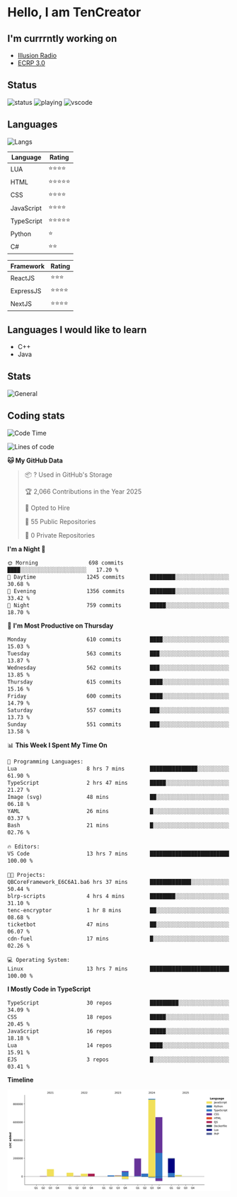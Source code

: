 # Hello, I am TenCreator

## I'm currrntly working on
- [Illusion Radio](https://illusionradio.co.uk/)
- [ECRP 3.0](http://github.com/Emerald-Coast-Roleplay/)

## Status
![status](https://api.statusbadges.me/badge/status/518334475038359555?simple=true&style=for-the-badge)
![playing](https://api.statusbadges.me/badge/playing/518334475038359555?style=for-the-badge)
![vscode](https://api.statusbadges.me/badge/vscode/518334475038359555?style=for-the-badge)

## Languages
![Langs](https://github-readme-stats.vercel.app/api/top-langs/?username=tencreator&layout=compact&theme=radical)


|Language|Rating|
|--------|------|
|LUA|⭐️⭐️⭐️⭐️|
|HTML|⭐️⭐️⭐️⭐️⭐️|
|CSS|⭐️⭐️⭐️⭐️|
|JavaScript|⭐️⭐️⭐️⭐️|
|TypeScript|⭐️⭐️⭐️⭐️⭐️|
|Python|⭐️|
|C#|⭐️⭐️ |

|Framework|Rating|
|--------|------|
|ReactJS|⭐️⭐️⭐|
|ExpressJS|⭐️⭐️⭐️⭐️|
|NextJS|⭐️⭐️⭐⭐️|

## Languages I would like to learn
- C++
- Java

## Stats
![General](https://github-readme-stats.vercel.app/api?username=tencreator&show_icons=true&theme=radical)

## Coding stats

<!--START_SECTION:waka-->
![Code Time](http://img.shields.io/badge/Code%20Time-530%20hrs%2029%20mins-blue)

![Lines of code](https://img.shields.io/badge/From%20Hello%20World%20I%27ve%20Written-2.2%20million%20lines%20of%20code-blue)

**🐱 My GitHub Data** 

> 📦 ? Used in GitHub's Storage 
 > 
> 🏆 2,066 Contributions in the Year 2025
 > 
> 💼 Opted to Hire
 > 
> 📜 55 Public Repositories 
 > 
> 🔑 0 Private Repositories 
 > 
**I'm a Night 🦉** 

```text
🌞 Morning                698 commits         ████░░░░░░░░░░░░░░░░░░░░░   17.20 % 
🌆 Daytime                1245 commits        ████████░░░░░░░░░░░░░░░░░   30.68 % 
🌃 Evening                1356 commits        ████████░░░░░░░░░░░░░░░░░   33.42 % 
🌙 Night                  759 commits         █████░░░░░░░░░░░░░░░░░░░░   18.70 % 
```
📅 **I'm Most Productive on Thursday** 

```text
Monday                   610 commits         ████░░░░░░░░░░░░░░░░░░░░░   15.03 % 
Tuesday                  563 commits         ███░░░░░░░░░░░░░░░░░░░░░░   13.87 % 
Wednesday                562 commits         ███░░░░░░░░░░░░░░░░░░░░░░   13.85 % 
Thursday                 615 commits         ████░░░░░░░░░░░░░░░░░░░░░   15.16 % 
Friday                   600 commits         ████░░░░░░░░░░░░░░░░░░░░░   14.79 % 
Saturday                 557 commits         ███░░░░░░░░░░░░░░░░░░░░░░   13.73 % 
Sunday                   551 commits         ███░░░░░░░░░░░░░░░░░░░░░░   13.58 % 
```


📊 **This Week I Spent My Time On** 

```text
💬 Programming Languages: 
Lua                      8 hrs 7 mins        ███████████████░░░░░░░░░░   61.90 % 
TypeScript               2 hrs 47 mins       █████░░░░░░░░░░░░░░░░░░░░   21.27 % 
Image (svg)              48 mins             ██░░░░░░░░░░░░░░░░░░░░░░░   06.18 % 
YAML                     26 mins             █░░░░░░░░░░░░░░░░░░░░░░░░   03.37 % 
Bash                     21 mins             █░░░░░░░░░░░░░░░░░░░░░░░░   02.76 % 

🔥 Editors: 
VS Code                  13 hrs 7 mins       █████████████████████████   100.00 % 

🐱‍💻 Projects: 
QBCoreFramework_E6C6A1.ba6 hrs 37 mins       █████████████░░░░░░░░░░░░   50.44 % 
blrp-scripts             4 hrs 4 mins        ████████░░░░░░░░░░░░░░░░░   31.10 % 
tenc-encryptor           1 hr 8 mins         ██░░░░░░░░░░░░░░░░░░░░░░░   08.68 % 
ticketbot                47 mins             ██░░░░░░░░░░░░░░░░░░░░░░░   06.07 % 
cdn-fuel                 17 mins             █░░░░░░░░░░░░░░░░░░░░░░░░   02.26 % 

💻 Operating System: 
Linux                    13 hrs 7 mins       █████████████████████████   100.00 % 
```

**I Mostly Code in TypeScript** 

```text
TypeScript               30 repos            █████████░░░░░░░░░░░░░░░░   34.09 % 
CSS                      18 repos            █████░░░░░░░░░░░░░░░░░░░░   20.45 % 
JavaScript               16 repos            █████░░░░░░░░░░░░░░░░░░░░   18.18 % 
Lua                      14 repos            ████░░░░░░░░░░░░░░░░░░░░░   15.91 % 
EJS                      3 repos             █░░░░░░░░░░░░░░░░░░░░░░░░   03.41 % 
```



**Timeline**

![Lines of Code chart](https://raw.githubusercontent.com/tencreator/tencreator/main/assets/bar_graph.png)


<!--END_SECTION:waka-->
